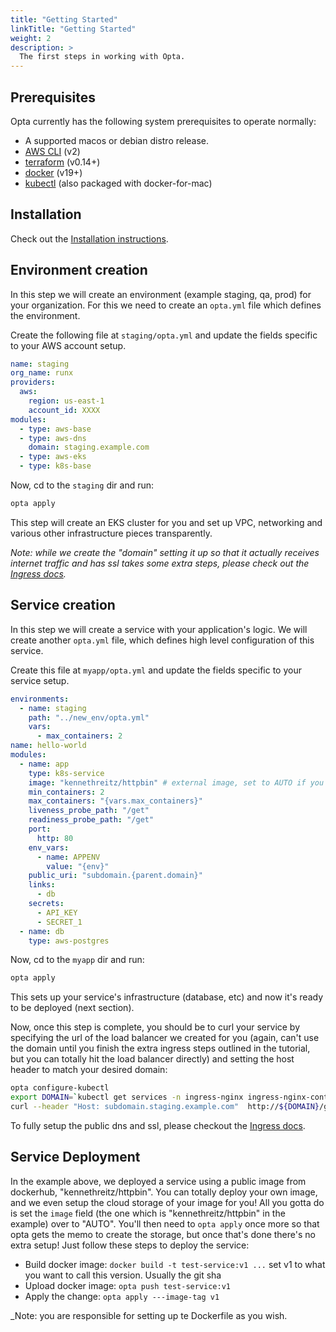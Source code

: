 ```yaml
---
title: "Getting Started"
linkTitle: "Getting Started"
weight: 2
description: >
  The first steps in working with Opta.
---
```



## Prerequisites
Opta currently has the following system prerequisites to operate normally:
* A supported macos or debian distro release.
* [AWS CLI](https://docs.aws.amazon.com/cli/latest/userguide/cli-chap-install.html) (v2)
* [terraform](https://www.terraform.io/downloads.html) (v0.14+)
* [docker](https://docker.com/products/docker-desktop) (v19+)
* [kubectl](https://kubernetes.io/docs/tasks/tools/install-kubectl/) (also packaged with 
  docker-for-mac)

## Installation
Check out the [Installation instructions](/docs/installation).

## Environment creation
In this step we will create an environment (example staging, qa, prod) for your organization.
For this we need to create an `opta.yml` file which defines the environment.

Create the following file at `staging/opta.yml` and update the fields specific to your AWS account setup.
```yaml
name: staging
org_name: runx
providers:
  aws:
    region: us-east-1
    account_id: XXXX
modules:
  - type: aws-base
  - type: aws-dns
    domain: staging.example.com
  - type: aws-eks
  - type: k8s-base
```

Now, cd to the `staging` dir and run:
```bash
opta apply
```

This step will create an EKS cluster for you and set up VPC, networking and various other infrastructure pieces transparently.

_Note: while we create the "domain" setting it up so that it actually receives internet traffic and has ssl takes some extra 
steps, please check out the [Ingress docs](/docs/tutorials/ingress)._

## Service creation
In this step we will create a service with your application's logic.
We will create another `opta.yml` file, which defines high level configuration of this service.

Create this file at `myapp/opta.yml` and update the fields specific to your service setup.

```yaml
environments:
  - name: staging
    path: "../new_env/opta.yml"
    vars:
      - max_containers: 2
name: hello-world
modules:
  - name: app
    type: k8s-service
    image: "kennethreitz/httpbin" # external image, set to AUTO if you're building your own
    min_containers: 2
    max_containers: "{vars.max_containers}"
    liveness_probe_path: "/get"
    readiness_probe_path: "/get"
    port:
      http: 80
    env_vars:
      - name: APPENV
        value: "{env}"
    public_uri: "subdomain.{parent.domain}"
    links:
      - db
    secrets:
      - API_KEY
      - SECRET_1
  - name: db
    type: aws-postgres
```

Now, cd to the `myapp` dir and run:
```bash
opta apply
```
This sets up your service's infrastructure (database, etc) and now it's ready to be deployed
(next section).

Now, once this step is complete, you should be to curl your service by specifying the url of the load balancer we
created for you (again, can't use the domain until you finish the extra ingress steps outlined in the tutorial, but
you can totally hit the load balancer directly) and setting the host header to match your desired domain:
```bash
opta configure-kubectl
export DOMAIN=`kubectl get services -n ingress-nginx ingress-nginx-controller --output jsonpath='{.status.loadBalancer.ingress[0].hostname}'`
curl --header "Host: subdomain.staging.example.com"  http://${DOMAIN}/get # NOTE: not https because ssl is part of the extra setup
```

To fully setup the public dns and ssl, please checkout the [Ingress docs](/docs/tutorials/ingress).

## Service Deployment
In the example above, we deployed a service using a public image from dockerhub, "kennethreitz/httpbin". You can totally
deploy your own image, and we even setup the cloud storage of your image for you! All you gotta do is set the `image`
field (the one which is "kennethreitz/httpbin" in the example) over to "AUTO". You'll then need to `opta apply` once
more so that opta gets the memo to create the storage, but once that's done there's no extra setup! Just follow these
steps to deploy the service:

- Build docker image: `docker build -t test-service:v1 ...` set v1 to what you want to call this version. Usually the git sha
- Upload docker image: `opta push test-service:v1`
- Apply the change: `opta apply ---image-tag v1`

_Note: you are responsible for setting up te Dockerfile as you wish.
